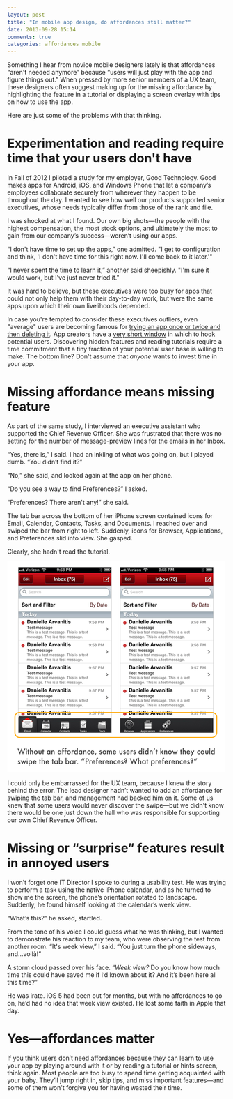 ```yaml
---
layout: post
title: "In mobile app design, do affordances still matter?"
date: 2013-09-28 15:14
comments: true
categories: affordances mobile
---
```


Something I hear from novice mobile designers lately is that affordances “aren't needed anymore” because “users will just play with the app and figure things out.” When pressed by more senior members of a UX team, these designers often suggest making up for the missing affordance by highlighting the feature in a tutorial or displaying a screen overlay with tips on how to use the app.

Here are just some of the problems with that thinking.

# Experimentation and reading require time that your users don't have

In Fall of 2012 I piloted a study for my employer, Good Technology. Good makes apps for Android, iOS, and Windows Phone that let a company’s employees collaborate securely from wherever they happen to be throughout the day. I wanted to see how well our products supported senior executives, whose needs typically differ from those of the rank and file.

I was shocked at what I found. Our own big shots—the people with the highest compensation, the most stock options, and ultimately the most to gain from our company’s success—weren’t using our apps.

“I don't have time to set up the apps,” one admitted. "I get to configuration and think, 'I don't have time for this right now. I'll come back to it later.'"

“I never spent the time to learn it,” another said sheepishly. "I'm sure it would work, but I've just never tried it."

It was hard to believe, but these executives were too busy for apps that could not only help them with their day-to-day work, but were the same apps upon which their own livelihoods depended.

In case you're tempted to consider these executives outliers, even "average" users are becoming famous for <a href="http://usatoday30.usatoday.com/MONEY/usaedition/2012-01-31-App-Love-is-Fleeting_ST_U.htm">trying an app once or twice and then deleting it</a>. App creators have a <a href="http://www.nuance.com/ucmprod/groups/enterprise/@web-enus/documents/collateral/nc_020218.pdf">very short window</a> in which to hook potential users. Discovering hidden features and reading tutorials require a time commitment that a tiny fraction of your potential user base is willing to make. The bottom line? Don't assume that *anyone* wants to invest time in your app.

# Missing affordance means missing feature

As part of the same study, I interviewed an executive assistant who supported the Chief Revenue Officer. She was frustrated that there was no setting for the number of message-preview lines for the emails in her Inbox.

“Yes, there is,” I said. I had an inkling of what was going on, but I played dumb. “You didn’t find it?”

“No,” she said, and looked again at the app on her phone.

“Do you see a way to find Preferences?” I asked.

“Preferences? There aren't any!” she said.

The tab bar across the bottom of her iPhone screen contained icons for Email, Calendar, Contacts, Tasks, and Documents. I reached over and swiped the bar from right to left. Suddenly, icons for Browser, Applications, and Preferences slid into view. She gasped.

Clearly, she hadn't read the tutorial.

<img src="/../images/blogImages/navbar.png" alt="screenshot" title="Oops" />

I could only be embarrassed for the UX team, because I knew the story behind the error. The lead designer hadn’t wanted to add an affordance for swiping the tab bar, and management had backed him on it. Some of us knew that some users would never discover the swipe—but we didn't know there would be one just down the hall who was responsible for supporting our own Chief Revenue Officer.

# Missing or “surprise” features result in annoyed users

I won’t forget one IT Director I spoke to during a usability test. He was trying to perform a task using the native iPhone calendar, and as he turned to show me the screen, the phone’s orientation rotated to landscape. Suddenly, he found himself looking at the calendar’s week view.

“What’s this?” he asked, startled.

From the tone of his voice I could guess what he was thinking, but I wanted to demonstrate his reaction to my team, who were observing the test from another room. “It's week view,” I said. “You just turn the phone sideways, and…voilà!”

A storm cloud passed over his face. “*Week view?* Do you know how much time this could have saved me if I’d known about it? And it’s been here all this time?”

He was irate. iOS 5 had been out for months, but with no affordances to go on, he’d had no idea that week view existed. He lost some faith in Apple that day.

# Yes—affordances matter

If you think users don’t need affordances because they can learn to use your app by playing around with it or by reading a tutorial or hints screen, think again. Most people are too busy to spend time getting acquainted with your baby. They’ll jump right in, skip tips, and miss important features—and some of them won't forgive you for having wasted their time.